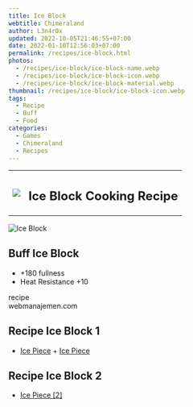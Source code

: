 ```yaml
---
title: Ice Block
webtitle: Chimeraland
author: L3n4r0x
updated: 2022-10-05T21:46:55+07:00
date: 2022-01-10T12:56:03+07:00
permalink: /recipes/ice-block.html
photos:
  - /recipes/ice-block/ice-block-name.webp
  - /recipes/ice-block/ice-block-icon.webp
  - /recipes/ice-block/ice-block-material.webp
thumbnail: /recipes/ice-block/ice-block-icon.webp
tags:
  - Recipe
  - Buff
  - Food
categories:
  - Games
  - Chimeraland
  - Recipes
---
```


<section id="bootstrap-wrapper"><link rel="stylesheet" href="https://cdn.statically.io/gh/dimaslanjaka/Web-Manajemen/40ac3225/css/bootstrap-4.5-wrapper.css"/><div class="row mb-2"><div class="col-md-12 mb-2"><table class="table" id="post-info"><tbody><tr><td><img class="d-inline-block me-2" src="/chimeraland/recipes/ice-block/ice-block-icon.webp" width="auto" height="auto"/></td><td><h1 class="fs-5">Ice Block Cooking Recipe</h1></td></tr></tbody></table></div></div><div class="card mb-2"><div class="row g-0"><div class="col-sm-4 position-relative mb-2"><img src="/chimeraland/recipes/ice-block/ice-block-material.webp" class="card-img fit-cover w-100 h-100" alt="Ice Block" data-fancybox="true"/></div><div class="col-sm-8 mb-2"><div class="card-body"><h2 class="card-title fs-5">Buff Ice Block</h2><div class="card-text"><ul><li>+180 fullness</li><li>Heat Resistance +10</li></ul></div><span class="badge rounded-pill bg-dark">recipe</span></div><div class="card-footer text-end text-muted">webmanajemen.com</div></div></div></div><div class="row mb-2"><div class="col-12 col-lg-6 recipe-item mb-2"><div class="card"><div class="card-body"><h2 class="card-title fs-5">Recipe Ice Block 1</h2><div class="card-text"><ul><li><a class="text-decoration-none" href="/chimeraland/materials/ice-piece.html">Ice Piece</a><span> + </span><a class="text-decoration-none" href="/chimeraland/materials/ice-piece.html">Ice Piece</a></li></ul></div></div></div></div><div class="col-12 col-lg-6 recipe-item mb-2"><div class="card"><div class="card-body"><h2 class="card-title fs-5">Recipe Ice Block 2</h2><div class="card-text"><ul><li><a class="text-decoration-none" href="/chimeraland/materials/ice-piece.html">Ice Piece [2]</a></li></ul></div></div></div></div></div></section>